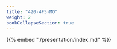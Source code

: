 ```yaml
---
title: "420-4F5-MO"
weight: 2
bookCollapseSection: true
---
```


{{% embed "./presentation/index.md" %}}
